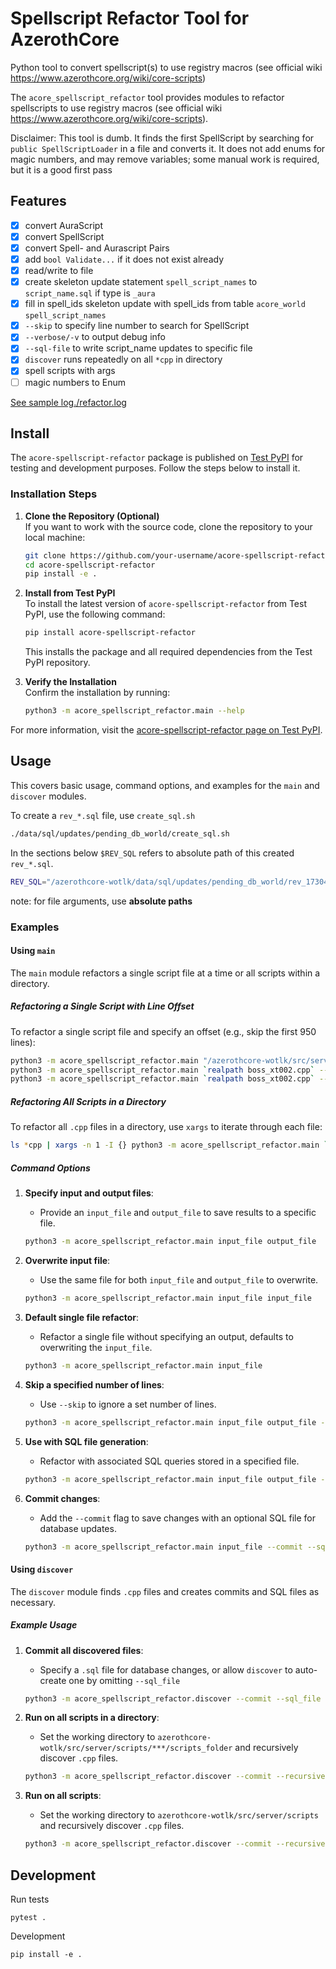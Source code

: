 # Spellscript Refactor Tool for AzerothCore
Python tool to convert spellscript(s) to use registry macros (see official wiki https://www.azerothcore.org/wiki/core-scripts)

The `acore_spellscript_refactor` tool provides modules to refactor spellscripts to use registry macros (see official wiki https://www.azerothcore.org/wiki/core-scripts).

Disclaimer: This tool is dumb. It finds the first SpellScript by searching for `public SpellScriptLoader` in a file and converts it. It does not add enums for magic numbers, and may remove variables; some manual work is required, but it is a good first pass

## Features

- [x] convert AuraScript
- [x] convert SpellScript
- [x] convert Spell- and Aurascript Pairs
- [x] add `bool Validate...` if it does not exist already
- [x] read/write to file
- [x] create skeleton update statement `spell_script_names` to `script_name.sql` if type is `_aura`
- [x] fill in spell_ids skeleton update with spell_ids from table `acore_world` `spell_script_names`
- [x] `--skip` to specify line number to search for SpellScript
- [x] `--verbose/-v` to output debug info
- [x] `--sql-file` to write script_name updates to specific file
- [x] `discover` runs repeatedly on all `*cpp` in directory
- [x] spell scripts with args
- [ ] magic numbers to Enum

[See sample log./refactor.log](https://github.com/sogladev/spellscript-refactor-tool/blob/main/refactor.log)

## Install

The `acore-spellscript-refactor` package is published on [Test PyPI](https://test.pypi.org/project/acore-spellscript-refactor/) for testing and development purposes. Follow the steps below to install it.

### Installation Steps

1. **Clone the Repository (Optional)**  
   If you want to work with the source code, clone the repository to your local machine:
   ```bash
   git clone https://github.com/your-username/acore-spellscript-refactor.git
   cd acore-spellscript-refactor
   pip install -e .
   ```

2. **Install from Test PyPI**  
   To install the latest version of `acore-spellscript-refactor` from Test PyPI, use the following command:
   ```bash
   pip install acore-spellscript-refactor
   ```

   This installs the package and all required dependencies from the Test PyPI repository.

3. **Verify the Installation**  
   Confirm the installation by running:
   ```bash
   python3 -m acore_spellscript_refactor.main --help
   ```

For more information, visit the [acore-spellscript-refactor page on Test PyPI](https://test.pypi.org/project/acore-spellscript-refactor/).



## Usage
This covers basic usage, command options, and examples for the `main` and `discover` modules.

To create a `rev_*.sql` file, use `create_sql.sh`
```bash
./data/sql/updates/pending_db_world/create_sql.sh
``` 
In the sections below `$REV_SQL` refers to absolute path of this created `rev_*.sql`.
```bash
REV_SQL="/azerothcore-wotlk/data/sql/updates/pending_db_world/rev_1730477106741869456.sql"
```

note: for file arguments, use **absolute paths**

### Examples

#### Using `main`

The `main` module refactors a single script file at a time or all scripts within a directory.

##### Refactoring a Single Script with Line Offset
To refactor a single script file and specify an offset (e.g., skip the first 950 lines):

```bash
python3 -m acore_spellscript_refactor.main "/azerothcore-wotlk/src/server/scripts/Northrend/Ulduar/Ulduar/boss_xt002.cpp" --skip 950
python3 -m acore_spellscript_refactor.main `realpath boss_xt002.cpp` --skip 950
python3 -m acore_spellscript_refactor.main `realpath boss_xt002.cpp` --skip 950 --verbose
```

##### Refactoring All Scripts in a Directory
To refactor all `.cpp` files in a directory, use `xargs` to iterate through each file:

```bash
ls *cpp | xargs -n 1 -I {} python3 -m acore_spellscript_refactor.main `realpath {}`
```

##### Command Options

1. **Specify input and output files**:
   - Provide an `input_file` and `output_file` to save results to a specific file.
   ```bash
   python3 -m acore_spellscript_refactor.main input_file output_file
   ```

2. **Overwrite input file**:
   - Use the same file for both `input_file` and `output_file` to overwrite.
   ```bash
   python3 -m acore_spellscript_refactor.main input_file input_file
   ```

3. **Default single file refactor**:
   - Refactor a single file without specifying an output, defaults to overwriting the `input_file`.
   ```bash
   python3 -m acore_spellscript_refactor.main input_file
   ```

4. **Skip a specified number of lines**:
   - Use `--skip` to ignore a set number of lines.
   ```bash
   python3 -m acore_spellscript_refactor.main input_file output_file --skip 1200
   ```

5. **Use with SQL file generation**:
   - Refactor with associated SQL queries stored in a specified file.
   ```bash
   python3 -m acore_spellscript_refactor.main input_file output_file --skip 1200 --sql_file $REV_SQL
   ```

6. **Commit changes**:
   - Add the `--commit` flag to save changes with an optional SQL file for database updates.
   ```bash
   python3 -m acore_spellscript_refactor.main input_file --commit --sql_file $REV_SQL
   ```

#### Using `discover`

The `discover` module finds `.cpp` files and creates commits and SQL files as necessary.

##### Example Usage

1. **Commit all discovered files**:
   - Specify a `.sql` file for database changes, or allow `discover` to auto-create one by omitting `--sql_file`
   ```bash
   python3 -m acore_spellscript_refactor.discover --commit --sql_file $REV_SQL
   ```

2. **Run on all scripts in a directory**:
   - Set the working directory to `azerothcore-wotlk/src/server/scripts/***/scripts_folder` and recursively discover `.cpp` files.
   ```bash
   python3 -m acore_spellscript_refactor.discover --commit --recursive --sql_file $REV_SQL
   ```

3. **Run on all scripts**:
   - Set the working directory to `azerothcore-wotlk/src/server/scripts` and recursively discover `.cpp` files.
   ```bash
   python3 -m acore_spellscript_refactor.discover --commit --recursive --sql_file $REV_SQL
   ```


## Development

Run tests
```
pytest .
```

Development
```
pip install -e .
```

